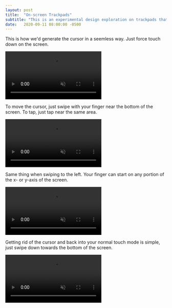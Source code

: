 ```yaml
---
layout: post
title:  "On-screen Trackpads"
subtitle: "This is an experimental design exploration on trackpads that are onscreen for mobile devices."
date:   2020-09-11 08:00:00 -0500
---
```


This is how we'd generate the cursor in a seemless way. Just force touch down on the screen.

<video autoplay loop muted playsinline>
    <source src="/assets/images/CursorInteractionVideos/GenerateCursor.mov" type="video/webm">
</video>

To move the cursor, just swipe with your finger near the bottom of the screen. To tap, just tap near the same area.

<video autoplay loop muted playsinline>
    <source src="/assets/images/CursorInteractionVideos/MoveToUpperRight.mov" type="video/webm">
</video>

Same thing when swiping to the left. Your finger can start on any portion of the x- or y-axis of the screen.

<video autoplay loop muted playsinline>
    <source src="/assets/images/CursorInteractionVideos/MoveLeft.mov" type="video/webm">
</video>


Getting rid of the cursor and back into your normal touch mode is simple, just swipe down towards the bottom of the screen.

<video autoplay loop muted playsinline>
    <source src="/assets/images/CursorInteractionVideos/RemoveCursor.mov" type="video/webm">
</video>